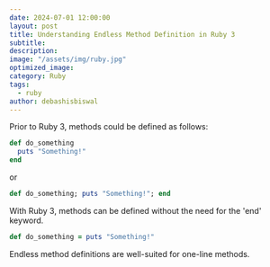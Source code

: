 ```yaml
---
date: 2024-07-01 12:00:00
layout: post
title: Understanding Endless Method Definition in Ruby 3
subtitle:
description:
image: "/assets/img/ruby.jpg"
optimized_image:
category: Ruby
tags:
  - ruby
author: debashisbiswal
---
```


Prior to Ruby 3, methods could be defined as follows:

```ruby
def do_something
  puts "Something!"
end
```

or

```ruby
def do_something; puts "Something!"; end
```

With Ruby 3, methods can be defined without the need for the 'end' keyword.

```ruby
def do_something = puts "Something!"
```
Endless method definitions are well-suited for one-line methods.
